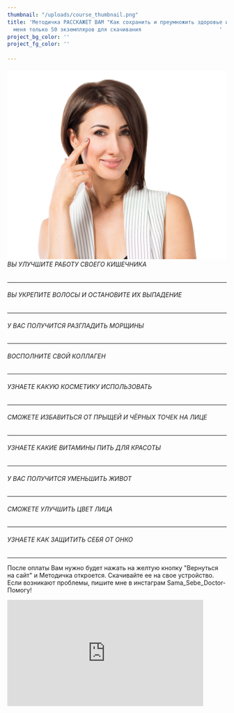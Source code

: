 ```yaml
---
thumbnail: "/uploads/course_thumbnail.png"
title: 'Методичка РАССКАЖЕТ ВАМ "Как сохранить и преумножить здоровье и молодость"   у
  меня только 50 экземпляров для скачивания                         '
project_bg_color: ''
project_fg_color: ''

---
```

###### ![](/uploads/course-1.png)ВЫ УЛУЧШИТЕ РАБОТУ СВОЕГО КИШЕЧНИКА

***

###### ВЫ УКРЕПИТЕ ВОЛОСЫ И ОСТАНОВИТЕ ИХ ВЫПАДЕНИЕ

***

###### У ВАС ПОЛУЧИТСЯ РАЗГЛАДИТЬ МОРЩИНЫ

***

###### ВОСПОЛНИТЕ СВОЙ КОЛЛАГЕН

***

###### УЗНАЕТЕ КАКУЮ КОСМЕТИКУ ИСПОЛЬЗОВАТЬ

***

###### СМОЖЕТЕ ИЗБАВИТЬСЯ ОТ ПРЫЩЕЙ И ЧЁРНЫХ ТОЧЕК НА ЛИЦЕ

***

###### УЗНАЕТЕ КАКИЕ ВИТАМИНЫ ПИТЬ ДЛЯ КРАСОТЫ

***

###### У ВАС ПОЛУЧИТСЯ УМЕНЬШИТЬ ЖИВОТ

***

###### СМОЖЕТЕ УЛУЧШИТЬ ЦВЕТ ЛИЦА

***

###### УЗНАЕТЕ КАК ЗАЩИТИТЬ СЕБЯ ОТ ОНКО

***

После оплаты Вам нужно будет нажать на желтую кнопку "Вернуться на сайт" и Методичка откроется. Скачивайте ее на свое устройство.
Если возникают проблемы, пишите мне в инстаграм Sama_Sebe_Doctor- Помогу!

<iframe src="https://promo-money.ru/quickpay/shop-widget?writer=seller&targets=%D0%9C%D0%B5%D1%82%D0%BE%D0%B4%D0%B8%D1%87%D0%BA%D0%B0%20%22%D0%9A%D0%B0%D0%BA%20%D1%81%D0%BE%D1%85%D1%80%D0%B0%D0%BD%D0%B8%D1%82%D1%8C%20%D0%BC%D0%BE%D0%BB%D0%BE%D0%B4%D0%BE%D1%81%D1%82%D1%8C%22&targets-hint=&default-sum=390&button-text=12&payment-type-choice=on&fio=on&phone=on&hint=&successURL=https%3A%2F%2Fyadi.sk%2Fi%2FAB0KyP0NeHdkag&quickpay=shop&account=410016189735528" width="450"style="max-width:100%" height="244" frameborder="0" allowtransparency="true" scrolling="no"></iframe>